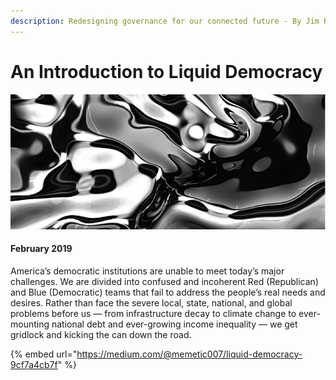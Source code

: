 ```yaml
---
description: Redesigning governance for our connected future - By Jim Rutt
---
```


# An Introduction to Liquid Democracy

![](<../.gitbook/assets/1 L9mi2H2fO3exH73CSzjEdw.png>)

#### February 2019

America’s democratic institutions are unable to meet today’s major challenges. We are divided into confused and incoherent Red (Republican) and Blue (Democratic) teams that fail to address the people’s real needs and desires. Rather than face the severe local, state, national, and global problems before us — from infrastructure decay to climate change to ever-mounting national debt and ever-growing income inequality — we get gridlock and kicking the can down the road.

{% embed url="https://medium.com/@memetic007/liquid-democracy-9cf7a4cb7f" %}
